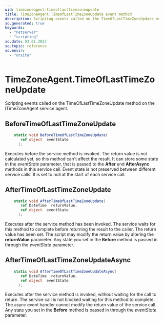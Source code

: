```yaml
---
uid: timezoneagent-timeoflasttimezoneupdate
title: TimeZoneAgent.TimeOfLastTimeZoneUpdate event method
description: Scripting events called on the TimeOfLastTimeZoneUpdate method on the TimeZoneAgent service agent.
so.generated: true
keywords:
  - "netserver"
  - "scripting"
so.date: 03.01.2023
so.topic: reference
so.envir:
  - "onsite"
---
```

# TimeZoneAgent.TimeOfLastTimeZoneUpdate

Scripting events called on the <see cref='M:SuperOffice.CRM.Services.ITimeZoneAgent.TimeOfLastTimeZoneUpdate'>TimeOfLastTimeZoneUpdate</see> method on the <see cref='ITimeZoneAgent'>ITimeZoneAgent</see>  service agent.

## BeforeTimeOfLastTimeZoneUpdate
```cs
    static void BeforeTimeOfLastTimeZoneUpdate(
       ref object  eventState
      );
```
Executes before the service method is invoked.
The return value is not calculated yet, so this method can't affect the result.
It can store some state in the *eventState* parameter, that is passed to the **After** and **AfterAsync** methods in this service call.
Event state is not preserved between different service calls. It is set to null at the start of each service call.
## AfterTimeOfLastTimeZoneUpdate
```cs
    static void AfterTimeOfLastTimeZoneUpdate(
       ref DateTime  returnValue,
       ref object  eventState
      );
```
Executes after the service method has been invoked. The service waits for this method to complete before returning the result to the caller.
The return value has been set. The script may modify the return value by altering the **returnValue** parameter.
Any state you set in the **Before** method is passed in through the *eventState* parameter.
## AfterTimeOfLastTimeZoneUpdateAsync
```cs
    static void AfterTimeOfLastTimeZoneUpdateAsync(
       ref DateTime  returnValue,
       ref object  eventState
      );
```
Executes after the service method is invoked, without waiting for the call to return.
The service call is not blocked waiting for this method to complete.
The async event handler cannot modify the return value of the service call.
Any state you set in the **Before** method is passed in through the *eventState* parameter.


